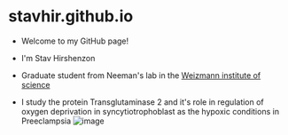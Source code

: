 # stavhir.github.io
* Welcome to my GitHub page!
* I'm Stav Hirshenzon
* Graduate student from Neeman's lab in the [Weizmann institute of science](https://www.weizmann.ac.il/pages/)

* I study the protein Transglutaminase 2 and it's role in regulation of oxygen deprivation in syncytiotrophoblast as the hypoxic conditions in Preeclampsia
![image](https://images.squarespace-cdn.com/content/v1/593adddf725e25a4294e8028/1581735927651-IT9R1X14BT0CJ69DEUKG/Preeclampsia+symptoms+by+Dr+Cilein+Kearns+Artibiotics+v16+72dpi+1600px.jpg?format=2500w)
